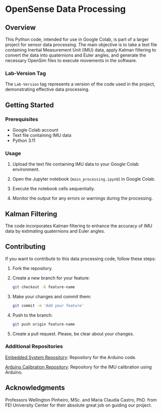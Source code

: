 # OpenSense Data Processing

## Overview

This Python code, intended for use in Google Colab, is part of a larger project for sensor data processing. The main objective is to take a text file containing Inertial Measurement Unit (IMU) data, apply Kalman filtering to convert the data into quaternions and Euler angles, and generate the necessary OpenSim files to execute movements in the software.

### Lab-Version Tag

The `Lab-Version` tag represents a version of the code used in the project, demonstrating effective data processing.

## Getting Started

### Prerequisites

- Google Colab account
- Text file containing IMU data
- Python 3.11

### Usage

1. Upload the text file containing IMU data to your Google Colab environment.

2. Open the Jupyter notebook (`main_processing.ipynb`) in Google Colab.

3. Execute the notebook cells sequentially.

4. Monitor the output for any errors or warnings during the processing.

## Kalman Filtering

The code incorporates Kalman filtering to enhance the accuracy of IMU data by estimating quaternions and Euler angles.

## Contributing

If you want to contribute to this data processing code, follow these steps:

1. Fork the repository.

2. Create a new branch for your feature:

   ```bash
   git checkout -b feature-name

3. Make your changes and commit them:
   
   ```bash
   git commit -m 'Add your feature'

4. Push to the branch:

   ```bash
   git push origin feature-name

5. Create a pull request. Please, be clear about your changes.

### Additional Repositories
[Embedded System Repository](https://github.com/Xuxxus/MovementSensoring): Repository for the Arduino code.

[Arduino Calibration Repository](https://github.com/Xuxxus/Calibracao-Accel): Repository for the IMU calibration using Arduino.

## Acknowledgments
Professors Wellington Pinheiro, MSc. and Maria Claudia Castro, PhD. from FEI University Center for their absolute great job on guiding our project.


